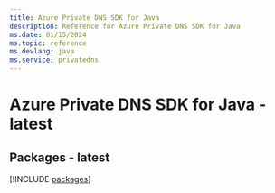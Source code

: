 ```yaml
---
title: Azure Private DNS SDK for Java
description: Reference for Azure Private DNS SDK for Java
ms.date: 01/15/2024
ms.topic: reference
ms.devlang: java
ms.service: privatedns
---
```

# Azure Private DNS SDK for Java - latest
## Packages - latest
[!INCLUDE [packages](private-dns-index.md)]